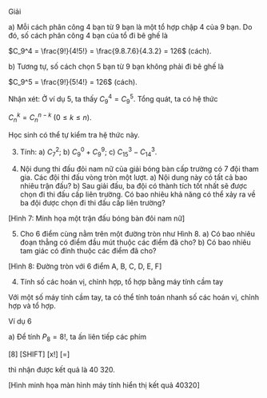 Giải

a) Mỗi cách phân công 4 bạn từ 9 bạn là một tổ hợp chập 4 của 9 bạn. Do đó, số cách phân công 4 bạn của tổ đi bê ghế là

$C_9^4 = \frac{9!}{4!5!} = \frac{9.8.7.6}{4.3.2} = 126$ (cách).

b) Tương tự, số cách chọn 5 bạn từ 9 bạn không phải đi bê ghế là

$C_9^5 = \frac{9!}{5!4!} = 126$ (cách).

Nhận xét: Ở ví dụ 5, ta thấy $C_9^4 = C_9^5$. Tổng quát, ta có hệ thức

$C_n^k = C_n^{n-k}$ $(0 \leq k \leq n)$.

Học sinh có thể tự kiểm tra hệ thức này.

3. Tính: a) $C_7^2$;          b) $C_9^0 + C_9^9$;          c) $C_{15}^3 - C_{14}^3$.

4. Nội dung thi đấu đôi nam nữ của giải bóng bàn cấp trường có 7 đội tham gia. Các đội thi đấu vòng tròn một lượt.
a) Nội dung này có tất cả bao nhiêu trận đấu?
b) Sau giải đấu, ba đội có thành tích tốt nhất sẽ được chọn đi thi đấu cấp liên trường. Có bao nhiêu khả năng có thể xảy ra về ba đội được chọn đi thi đấu cấp liên trường?

[Hình 7: Minh họa một trận đấu bóng bàn đôi nam nữ]

5. Cho 6 điểm cùng nằm trên một đường tròn như Hình 8.
a) Có bao nhiêu đoạn thẳng có điểm đầu mút thuộc các điểm đã cho?
b) Có bao nhiêu tam giác có đỉnh thuộc các điểm đã cho?

[Hình 8: Đường tròn với 6 điểm A, B, C, D, E, F]

4. Tính số các hoán vị, chỉnh hợp, tổ hợp bằng máy tính cầm tay

Với một số máy tính cầm tay, ta có thể tính toán nhanh số các hoán vị, chỉnh hợp và tổ hợp.

Ví dụ 6

a) Để tính $P_8 = 8!$, ta ấn liên tiếp các phím

[8] [SHIFT] [x!] [=]

thì nhận được kết quả là 40 320.

[Hình minh họa màn hình máy tính hiển thị kết quả 40320]